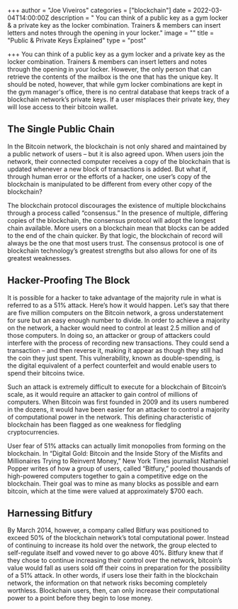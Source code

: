 +++
author = "Joe Viveiros"
categories = ["blockchain"]
date = 2022-03-04T14:00:00Z
description = " You can think of a public key as a gym locker & a private key as the locker combination. Trainers & members can insert letters and notes through the opening in your locker."
image = ""
title = "Public & Private Keys Explained"
type = "post"

+++
You can think of a public key as a gym locker and a private key as the locker combination. Trainers & members can insert letters and notes through the opening in your locker. However, the only person that can retrieve the contents of the mailbox is the one that has the unique key. It should be noted, however, that while gym locker combinations are kept in the gym manager's office, there is no central database that keeps track of a blockchain network’s private keys. If a user misplaces their private key, they will lose access to their bitcoin wallet.

## The Single Public Chain

In the Bitcoin network, the blockchain is not only shared and maintained by a public network of users – but it is also agreed upon. When users join the network, their connected computer receives a copy of the blockchain that is updated whenever a new block of transactions is added. But what if, through human error or the efforts of a hacker, one user’s copy of the blockchain is manipulated to be different from every other copy of the blockchain?

The blockchain protocol discourages the existence of multiple blockchains through a process called “consensus.” In the presence of multiple, differing copies of the blockchain, the consensus protocol will adopt the longest chain available. More users on a blockchain mean that blocks can be added to the end of the chain quicker. By that logic, the blockchain of record will always be the one that most users trust. The consensus protocol is one of blockchain technology’s greatest strengths but also allows for one of its greatest weaknesses.

## Hacker-Proofing The Block

It is possible for a hacker to take advantage of the majority rule in what is referred to as a 51% attack. Here’s how it would happen. Let’s say that there are five million computers on the Bitcoin network, a gross understatement for sure but an easy enough number to divide. In order to achieve a majority on the network, a hacker would need to control at least 2.5 million and of those computers. In doing so, an attacker or group of attackers could interfere with the process of recording new transactions. They could send a transaction – and then reverse it, making it appear as though they still had the coin they just spent. This vulnerability, known as double-spending, is the digital equivalent of a perfect counterfeit and would enable users to spend their bitcoins twice.

Such an attack is extremely difficult to execute for a blockchain of Bitcoin’s scale, as it would require an attacker to gain control of millions of computers. When Bitcoin was first founded in 2009 and its users numbered in the dozens, it would have been easier for an attacker to control a majority of computational power in the network. This defining characteristic of blockchain has been flagged as one weakness for fledgling cryptocurrencies.

User fear of 51% attacks can actually limit monopolies from forming on the blockchain. In “Digital Gold: Bitcoin and the Inside Story of the Misfits and Millionaires Trying to Reinvent Money,” New York Times journalist Nathaniel Popper writes of how a group of users, called “Bitfury,” pooled thousands of high-powered computers together to gain a competitive edge on the blockchain. Their goal was to mine as many blocks as possible and earn bitcoin, which at the time were valued at approximately $700 each.

## Harnessing Bitfury

By March 2014, however, a company called Bitfury was positioned to exceed 50% of the blockchain network’s total computational power. Instead of continuing to increase its hold over the network, the group elected to self-regulate itself and vowed never to go above 40%. Bitfury knew that if they chose to continue increasing their control over the network, bitcoin’s value would fall as users sold off their coins in preparation for the possibility of a 51% attack. In other words, if users lose their faith in the blockchain network, the information on that network risks becoming completely worthless. Blockchain users, then, can only increase their computational power to a point before they begin to lose money.